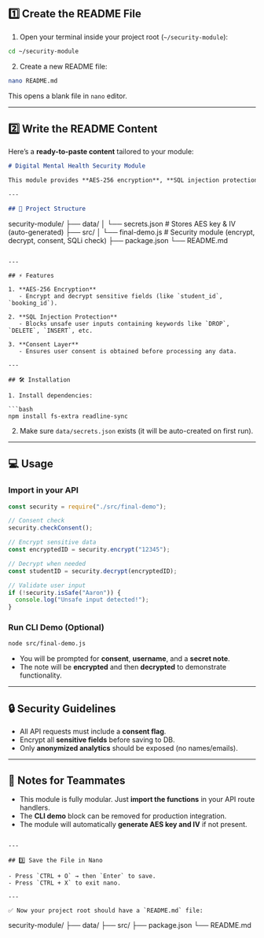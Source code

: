 ## 1️⃣ Create the README File

1. Open your terminal inside your project root (`~/security-module`):

```bash
cd ~/security-module
```

2. Create a new README file:

```bash
nano README.md
```

This opens a blank file in `nano` editor.

---

## 2️⃣ Write the README Content

Here’s a **ready-to-paste content** tailored to your module:

```markdown
# Digital Mental Health Security Module

This module provides **AES-256 encryption**, **SQL injection protection**, and **consent verification** for sensitive data. It can be easily integrated into backend APIs for the Smart India Hackathon project.

---

## 📂 Project Structure

```

security-module/
├── data/
│   └── secrets.json        # Stores AES key & IV (auto-generated)
├── src/
│   └── final-demo.js       # Security module (encrypt, decrypt, consent, SQLi check)
├── package.json
└── README.md

````

---

## ⚡ Features

1. **AES-256 Encryption**
   - Encrypt and decrypt sensitive fields (like `student_id`, `booking_id`).

2. **SQL Injection Protection**
   - Blocks unsafe user inputs containing keywords like `DROP`, `DELETE`, `INSERT`, etc.

3. **Consent Layer**
   - Ensures user consent is obtained before processing any data.

---

## 🛠 Installation

1. Install dependencies:

```bash
npm install fs-extra readline-sync
````

2. Make sure `data/secrets.json` exists (it will be auto-created on first run).

---

## 💻 Usage

### Import in your API

```js
const security = require("./src/final-demo");

// Consent check
security.checkConsent();

// Encrypt sensitive data
const encryptedID = security.encrypt("12345");

// Decrypt when needed
const studentID = security.decrypt(encryptedID);

// Validate user input
if (!security.isSafe("Aaron")) {
  console.log("Unsafe input detected!");
}
```

### Run CLI Demo (Optional)

```bash
node src/final-demo.js
```

* You will be prompted for **consent**, **username**, and a **secret note**.
* The note will be **encrypted** and then **decrypted** to demonstrate functionality.

---

## 🔒 Security Guidelines

* All API requests must include a **consent flag**.
* Encrypt all **sensitive fields** before saving to DB.
* Only **anonymized analytics** should be exposed (no names/emails).

---

## 📌 Notes for Teammates

* This module is fully modular. Just **import the functions** in your API route handlers.
* The **CLI demo** block can be removed for production integration.
* The module will automatically **generate AES key and IV** if not present.

```

---

## 3️⃣ Save the File in Nano

- Press `CTRL + O` → then `Enter` to save.
- Press `CTRL + X` to exit nano.

---

✅ Now your project root should have a `README.md` file:  

```

security-module/
├── data/
├── src/
├── package.json
└── README.md

